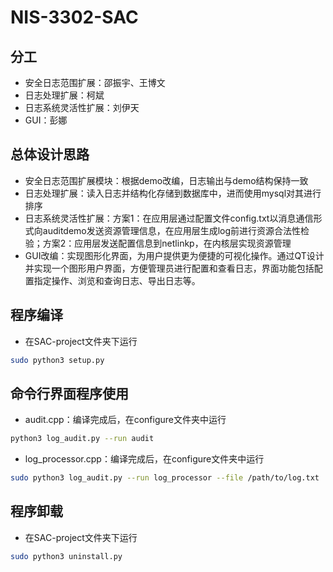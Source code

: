 
# NIS-3302-SAC
## 分工
* 安全日志范围扩展：邵振宇、王博文
* 日志处理扩展：柯斌
* 日志系统灵活性扩展：刘伊天
* GUI：彭娜

## 总体设计思路
* 安全日志范围扩展模块：根据demo改编，日志输出与demo结构保持一致
* 日志处理扩展：读入日志并结构化存储到数据库中，进而使用mysql对其进行排序
* 日志系统灵活性扩展：方案1：在应用层通过配置文件config.txt以消息通信形式向auditdemo发送资源管理信息，在应用层生成log前进行资源合法性检验；方案2：应用层发送配置信息到netlinkp，在内核层实现资源管理
* GUI改编：实现图形化界面，为用户提供更为便捷的可视化操作。通过QT设计并实现一个图形用户界面，方便管理员进行配置和查看日志，界面功能包括配置指定操作、浏览和查询日志、导出日志等。

## 程序编译
* 在SAC-project文件夹下运行
```bash
sudo python3 setup.py
```

## 命令行界面程序使用
* audit.cpp：编译完成后，在configure文件夹中运行
```bash
python3 log_audit.py --run audit
```
* log_processor.cpp：编译完成后，在configure文件夹中运行
```bash
sudo python3 log_audit.py --run log_processor --file /path/to/log.txt
```

## 程序卸载
* 在SAC-project文件夹下运行
```bash
sudo python3 uninstall.py
```
